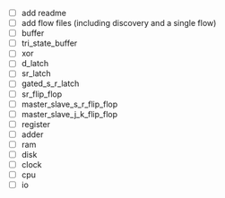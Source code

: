 - [ ] add readme
- [ ] add flow files (including discovery and a single flow)
- [ ] buffer
- [ ] tri_state_buffer
- [ ] xor
- [ ] d_latch
- [ ] sr_latch
- [ ] gated_s_r_latch
- [ ] sr_flip_flop
- [ ] master_slave_s_r_flip_flop
- [ ] master_slave_j_k_flip_flop
- [ ] register
- [ ] adder
- [ ] ram
- [ ] disk
- [ ] clock
- [ ] cpu
- [ ] io